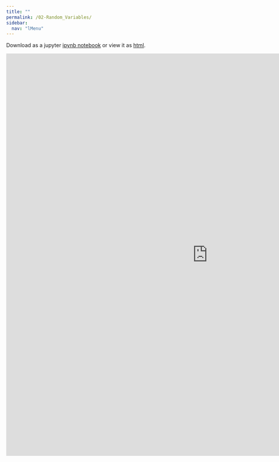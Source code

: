 ```yaml
---
title: ""
permalink: /02-Random_Variables/
sidebar:
  nav: "lMenu"
---
```


Download as a jupyter [ipynb notebook](https://datascience-intro.github.io/1MS041-2024/notebooks/02-Random_Variables.ipynb) or view it as [html](https://datascience-intro.github.io/1MS041-2024/notebooks/02-Random_Variables.html).

<iframe src="https://datascience-intro.github.io/1MS041-2024/notebooks/02-Random_Variables.html" width="1080" height="1080" frameborder="0"></iframe>

    